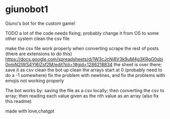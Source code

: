 

# giunobot1
Giuno's bot for the custom game!


TODO
a lot of the code needs fixing; probably change it from OS to some other system
clean the csv file
    
    
make the csv file work properly when converting
scrape the rest of posts (there are extensions to do this)
  https://docs.google.com/spreadsheets/d/1W3cJcNj8V3k9uM4g3KRgG0sbi0nmN2lWS4Yl6lZsf2M/edit?pli=1#gid=1286218834
  the sheet is over there; save it as csv 
  clean the bot up
   clean the arrays start at 0 (probably need to do a -1 somewhere)
   fix the problem with newlines, and fix the problems with emojis not working properly
   
  The bot works by:
   saving the file as a csv locally; then converting the csv to array; then reading each value given as the nth value as an array
 (also fix this readme)

made with love,chatgpt
